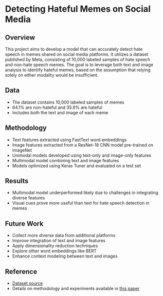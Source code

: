 # Detecting Hateful Memes on Social Media

## Overview
This project aims to develop a model that can accurately detect hate speech in memes shared on social media platforms. It utilizes a dataset published by Meta, consisting of 10,000 labeled samples of hate speech and non-hate speech memes. The goal is to leverage both text and image analysis to identify hateful memes, based on the assumption that relying solely on either modality would be insufficient.

## Data
- The dataset contains 10,000 labeled samples of memes
- 64.1% are non-hateful and 35.9% are hateful
- Includes both the text and image of each meme

## Methodology
- Text features extracted using FastText word embeddings
- Image features extracted from a ResNet-18 CNN model pre-trained on ImageNet
- Unimodal models developed using text-only and image-only features
- Multimodal model combining text and image features
- Models optimized using Keras Tuner and evaluated on a test set

## Results
- Multimodal model underperformed likely due to challenges in integrating diverse features
- Visual cues prove more useful than text for hate speech detection in memes

## Future Work
- Collect more diverse data from additional platforms
- Improve integration of text and image features
- Apply dimensionality reduction techniques
- Explore other word embeddings like BERT
- Enhance context modeling between text and images

## Reference
- [Dataset source]()
- Details on methodology and experiments available in [this paper]()
